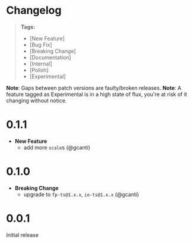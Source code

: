 # Changelog

> **Tags:**
>
> * [New Feature]
> * [Bug Fix]
> * [Breaking Change]
> * [Documentation]
> * [Internal]
> * [Polish]
> * [Experimental]

**Note**: Gaps between patch versions are faulty/broken releases. **Note**: A feature tagged as Experimental is in a
high state of flux, you're at risk of it changing without notice.

# 0.1.1

* **New Feature**
  * add more `scale`s (@gcanti)

# 0.1.0

* **Breaking Change**
  * upgrade to `fp-ts@1.x.x`, `io-ts@1.x.x` (@gcanti)

# 0.0.1

Initial release
